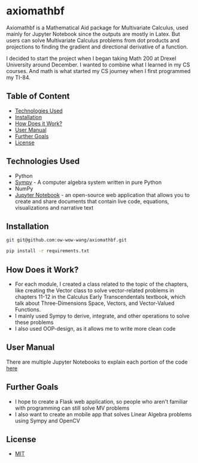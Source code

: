 # axiomathbf
Axiomathbf is a Mathematical Aid package for Multivariate Calculus, used mainly for Jupyter Notebook since the outputs are mostly in Latex. But users can solve Multivariate Calculus problems from dot products and projections to finding the gradient and directional derivative of a function. 

I decided to start the project when I began taking Math 200 at Drexel University around December. I wanted to combine what I learned in my CS courses. And math is what started my CS journey when I first programmed my TI-84. 

## Table of Content

* [Technologies Used](#tech)
* [Installation](#install)
* [How Does it Work?](#how)
* [User Manual](#user)
* [Further Goals](#goals)
* [License](#license)

## <div id="tech"> Technologies Used </div>


* Python
* [Sympy](https://www.sympy.org/en/index.html) - A computer algebra system written in pure Python
* NumPy
* [Jupyter Notebook](https://jupyter.org/) - an open-source web application that allows you to create and share documents that contain live code, equations, visualizations and narrative text

##  <div id="install"> Installation </div>

``` bash
git git@github.com:ow-wow-wang/axiomathbf.git
```

``` bash
pip install -r requirements.txt
```

##  <div id="how"> How Does it Work? </div>

* For each module, I created a class related to the topic of the chapters, like creating the Vector class to solve vector-related problems in chapters 11-12 in the Calculus Early Transcendentals textbook, which talk about Three-Dimensions Space, Vectors, and Vector-Valued Functions.
* I mainly used Sympy to derive, integrate, and other operations to solve these problems
* I also used OOP-design, as it allows me to write more clean code

##  <div id="user"> User Manual </div>

There are multiple Jupyter Notebooks to explain each portion of the code [here](https://github.com/ow-wow-wang/axiomathbf/tree/master/notebooks)

##  <div id="goals"> Further Goals </div>

* I hope to create a Flask web application, so people who aren't familiar with programming can still solve MV problems
* I also want to create an mobile app that solves Linear Algebra problems using Sympy and OpenCV

##  <div id="license">  License </div>

  + [MIT](https://choosealicense.com/licenses/mit/)
